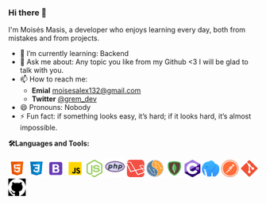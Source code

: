 ### Hi there 👋

 
 I'm Moisés Masis, a developer who enjoys learning every day, both from mistakes and from projects.

- 🌱 I’m currently learning: Backend
- 💬 Ask me about: Any topic you like from my Github <3 I will be glad to talk with you.
- 📫 How to reach me:
  - **Emial** moisesalex132@gmail.com
  - **Twitter** [@grem_dev](https://twitter.com/Moiss10788160)
- 😄 Pronouns: Nobody
- ⚡ Fun fact: if something looks easy, it’s hard; if it looks hard, it’s almost impossible.


**🛠Languages and Tools:**  
 
<code><img height="35" src="https://github.com/Moises6669/Moises6669/blob/main/assets/html-5.svg"></code>
<code><img height="35" src="https://github.com/Moises6669/Moises6669/blob/main/assets/css3.svg"></code>
<code><img height="35" src="https://github.com/Moises6669/Moises6669/blob/main/assets/bootstrap.svg"></code>
<code><img height="35" src="https://github.com/Moises6669/Moises6669/blob/main/assets/javascript.svg"></code>
<code><img height="35" src="https://github.com/Moises6669/Moises6669/blob/main/assets/nodejs-icon-logo-svgrepo-com.svg"></code>
<code><img height="40" src="https://github.com/Moises6669/Moises6669/blob/main/assets/php.svg"></code>
<code><img height="35" src="https://github.com/Moises6669/Moises6669/blob/main/assets/laravel-logo.svg"></code>
<code><img height="35" src="https://github.com/Moises6669/Moises6669/blob/main/assets/mysqk-logo.svg"></code>
<code><img height="35" src="https://github.com/Moises6669/Moises6669/blob/main/assets/mongodb.png"></code>
<code><img height="35" src="https://github.com/Moises6669/Moises6669/blob/main/assets/c-sharp-c-seeklogo.com.svg"></code>
<code><img height="35" src="https://github.com/Moises6669/Moises6669/blob/main/assets/laragon-icon-6ba1779098fd909dbfd41617e35b0e4188981367.png"></code>
<code><img height="35" src="https://github.com/Moises6669/Moises6669/blob/main/assets/postman.png"></code>
<code><img height="35" src="https://github.com/Moises6669/Moises6669/blob/main/assets/Git_icon.svg.png"></code>
<code><img height="35" src="https://github.com/Moises6669/Moises6669/blob/main/assets/images.png"></code>
